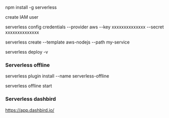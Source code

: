 npm install -g serverless

create IAM user

serverless config credentials --provider aws --key xxxxxxxxxxxxxx --secret xxxxxxxxxxxxxx

serverless create --template aws-nodejs --path my-service

serverless deploy -v

### Serverless offline

serverless plugin install --name serverless-offline

serverless offline start

### Serverless dashbird

https://app.dashbird.io/
